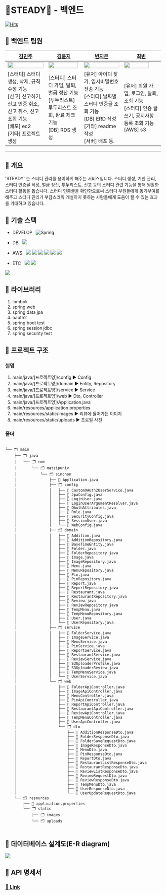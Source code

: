 # 📖STEADY📖 - 백엔드

[![Hits](https://hits.seeyoufarm.com/api/count/incr/badge.svg?url=https%3A%2F%2Fgithub.com%2FEFUB-steady%2Fsteady-back&count_bg=%2344D0B3&title_bg=%23CEE1C1&icon=&icon_color=%23E7E7E7&title=hits&edge_flat=false)](https://hits.seeyoufarm.com)

## 🍈 백엔드 팀원
| [김민주](https://github.com/MINJU-KIMmm)                                                                                             | [김윤지](https://github.com/siyeonkm)                                                                       | [변지은](https://github.com/hak2711)                                                                                                                 | [최빈](https://github.com/seojunglee)                                                                     |
|--------------------------------------------------------------------------------------------------------------------------------------|-------------------------------------------------------------------------------------------------------------|------------------------------------------------------------------------------------------------------------------------------------------------------|-------------------------------------------------------------------------------------------------------------|
| <img src = "https://github.com/MINJU-KIMmm/GitHubTest/blob/main/image/porkProfile/KimMinju.jpeg" width="100%"/>                                   | <img src = "https://github.com/MINJU-KIMmm/GitHubTest/blob/main/image/porkProfile/KimSiyeon.jpeg" width="98%"/>         | <img src = "https://github.com/MINJU-KIMmm/GitHubTest/blob/main/image/porkProfile/ParkHyunah.jpeg" width="100%"/>                                                 | <img src = "https://github.com/MINJU-KIMmm/GitHubTest/blob/main/image/porkProfile/LeeSeojung.jpeg" width="85%"/>        |
| [스터디] 스터디 생성, 삭제, 규칙 수정 기능</br> [신고] 신고하기, 신고 인증 취소, 신고 취소, 신고 조회 기능</br> [배포] ec2</br> [기타] 프로젝트 생성 | [스터디] 스터디 가입, 탈퇴, 벌금 정산 기능 </br> [투두리스트] 투두리스트 조회, 완료 체크 기능</br> [DB] RDS 생성 | [유저] 아이디 찾기, 임시비밀번호 전송 기능</br>[스터디] 날짜별 스터디 인증글 조회 기능</br> [DB] ERD 작성 [기타] readme 작성</br> [서버] 배포 등. | [유저] 회원 가입, 로그인, 탈퇴, 조회 기능</br> [스터디] 인증 글쓰기, 공지사항 등록 조회 기능 </br> [AWS] s3|

-------------------
## 🍊 개요
'STEADY' 는 스터디 관리를 용이하게 해주는 서비스입니다. 스터디 생성, 기한 관리, 스터디 인증글 작성, 벌금 정산, 투두리스트, 신고 등의 스터디 관련 기능을 통해 원활한 스터디 활동을 돕습니다. 스터디 인증글을 확인함으로써 스터디 부원들에게 동기부여를 해주고 스터디 관리가 부담스러워 개설하지 못하는 사람들에게 도움이 될 수 있는 효과를 기대하고 있습니다.

## 🍊 기술 스택
- DEVELOP &nbsp; 
![Spring](https://img.shields.io/badge/Spring-6DB33F?style=round-square&logo=Spring&logoColor=white) 

- DB &nbsp; <img src="https://img.shields.io/badge/MySQL-4479A1?style=flat-square&logo=MySQL&logoColor=white"/> 

- AWS &nbsp;
<img src="https://img.shields.io/badge/Amazon AWS-232F3E?style=flat-square&logo=Amazon%20AWS&logoColor=white"/> <img src="https://img.shields.io/badge/Amazon S3-569A31?style=flat-square&logo=AmazonS3&logoColor=white"/> <img src="https://img.shields.io/badge/Amazon EC2-FF9900?style=flat-square&logo=Amazon EC2&logoColor=white"/> <img src="https://img.shields.io/badge/Amazon RDS-527FFF?style=flat-square&logo=Amazon RDS&logoColor=white"/> <img src="https://img.shields.io/badge/Amazon LoadBalancer-E68B49?style=flat-square&logo=Amazon LoadBalancer&logoColor=white"/> <img src="https://img.shields.io/badge/Amazon CodeDeploy-7D9B4B?style=flat-square&logo=Amazon CodeDeploy&logoColor=white"/>

- ETC &nbsp; 
<img src="https://img.shields.io/badge/GitHub -181717?style=flat-square&logo=GitHub&logoColor=white"/> <img src="https://img.shields.io/badge/GitHub Action-256EE0?style=flat-square&logo=GitHub Action&logoColor=white"/></br>

<img src="https://github.com/Bakery-EFUB/Bakery-Back/blob/develop/BakeryArchitectureDiagram.png"/>

## 🍊 라이브러리
1. lombok
2. spring web
3. spring data jpa
4. oauth2
5. spring boot test
6. spring session jdbc
7. spring security test

## 🍊 프로젝트 구조

### 설명
1. main/java/[프로젝트명]/config ▶️ Config
2. main/java/[프로젝트명]/domain ▶️ Entity, Repository
3. main/java/[프로젝트명]/service ▶️ Service
4. main/java/[프로젝트명]/web ▶️ Dto, Controller
5. main/java/[프로젝트명]/Application.java
6. main/resources/application.properties
7. main/resources/static/images ▶️ 리뷰에 들어가는 이미지
8. main/resources/static/uploads ▶️ 프로필 사진

### 폴더 
<pre>
<code>
└── 🗂 main
    ├── 🗂 java
    │   └── 🗂 com
    │       └── 🗂 matzipuniv
    │           └── 🗂 sinchon
    │               ├── 📑 Application.java
    │               ├── 🗂 config
    │               │   ├── 📑 CustomOAuth2UserService.java
    │               │   ├── 📑 JpaConfig.java
    │               │   ├── 📑 LoginUser.java
    │               │   ├── 📑 LoginUserArgumentResolver.java
    │               │   ├── 📑 OAuthAttributes.java
    │               │   ├── 📑 Role.java
    │               │   ├── 📑 SecurityConfig.java
    │               │   ├── 📑 SessionUser.java
    │               │   └── 📑 WebConfig.java
    │               ├── 🗂 domain
    │               │   ├── 📑 Addition.java
    │               │   ├── 📑 AdditionRepository.java
    │               │   ├── 📑 BaseTimeEntity.java
    │               │   ├── 📑 Folder.java
    │               │   ├── 📑 FolderRepository.java
    │               │   ├── 📑 Image.java
    │               │   ├── 📑 ImageRepository.java
    │               │   ├── 📑 Menu.java
    │               │   ├── 📑 MenuRepository.java
    │               │   ├── 📑 Pin.java
    │               │   ├── 📑 PinRepository.java
    │               │   ├── 📑 Report.java
    │               │   ├── 📑 ReportRepository.java
    │               │   ├── 📑 Restaurant.java
    │               │   ├── 📑 RestaurantRepository.java
    │               │   ├── 📑 Review.java
    │               │   ├── 📑 ReviewRepository.java
    │               │   ├── 📑 TempMenu.java
    │               │   ├── 📑 TempMenuRepository.java
    │               │   ├── 📑 User.java
    │               │   └── 📑 UserRepository.java
    │               ├── 🗂 service
    │               │   ├── 📑 FolderService.java
    │               │   ├── 📑 ImageService.java
    │               │   ├── 📑 MenuService.java
    │               │   ├── 📑 PinService.java
    │               │   ├── 📑 ReportService.java
    │               │   ├── 📑 RestaurantService.java
    │               │   ├── 📑 ReviewService.java
    │               │   ├── 📑 S3UploaderProfile.java
    │               │   ├── 📑 S3UploaderReview.java
    │               │   ├── 📑 TempMenuService.java
    │               │   └── 📑 UserService.java
    │               └── 🗂 web
    │                   ├── 📑 FolderApiController.java
    │                   ├── 📑 ImageApiController.java
    │                   ├── 📑 MenuController.java
    │                   ├── 📑 PinApiController.java
    │                   ├── 📑 ReportApiController.java
    │                   ├── 📑 RestaurantApiController.java
    │                   ├── 📑 ReviewApiController.java
    │                   ├── 📑 TempMenuController.java
    │                   ├── 📑 UserApiController.java
    │                   └── 🗂 dto
    │                       ├── 📑 AdditionResponseDto.java
    │                       ├── 📑 FolderResponseDto.java
    │                       ├── 📑 FolderSaveRequestDto.java
    │                       ├── 📑 ImageResponseDto.java
    │                       ├── 📑 MenuDto.java
    │                       ├── 📑 PinResponseDto.java
    │                       ├── 📑 ReportDto.java
    │                       ├── 📑 RestaurantListResponseDto.java
    │                       ├── 📑 RestaurantResponseDto.java
    │                       ├── 📑 ReviewListResponseDto.java
    │                       ├── 📑 ReviewRequestDto.java
    │                       ├── 📑 ReviewResponseDto.java
    │                       ├── 📑 TempMenuDto.java
    │                       ├── 📑 UserResponseDto.java
    │                       └── 📑 UserUpdateRequestDto.java
    └── 🗂 resources
        ├── 📑 application.properties
        └── 🗂 static
            ├── 🗂 images
            └── 🗂 uploads
</code>
</pre>


## 🍊 데이터베이스 설계도(E-R diagram)
<img src = "https://github.com/MINJU-KIMmm/GitHubTest/blob/main/image/porkProfile/matzip-univ-db.png"/>

## 🍊 API 명세서
### [🔗 Link](https://www.notion.so/API-bd2954deae834891889daaf5085d8853)

